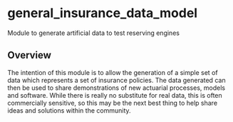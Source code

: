 # general_insurance_data_model
Module to generate artificial data to test reserving engines

## Overview
The intention of this module is to allow the generation of a simple set of data which represents a set of insurance policies. The data generated can then be used to share demonstrations of new actuarial processes, models and software.
While there is really no substitute for real data, this is often commercially sensitive, so this may be the next best thing to help share ideas and solutions within the community.
